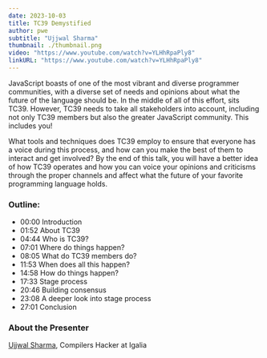 ```yaml
---
date: 2023-10-03
title: TC39 Demystified
author: pwe
subtitle: "Ujjwal Sharma"
thumbnail: ./thumbnail.png
video: "https://www.youtube.com/watch?v=YLHhRpaPly8"
linkURL: "https://www.youtube.com/watch?v=YLHhRpaPly8"
---
```


JavaScript boasts of one of the most vibrant and diverse programmer communities, with a diverse set of needs and
opinions about what the future of the language should be. In the middle of all of this effort, sits TC39. However, TC39
needs to take all stakeholders into account, including not only TC39 members but also the greater JavaScript community.
This includes you!

What tools and techniques does TC39 employ to ensure that everyone has a voice during this process, and how can you make
the best of them to interact and get involved? By the end of this talk, you will have a better idea of how TC39 operates
and how you can voice your opinions and
criticisms through the proper channels and affect what the future of your favorite programming language holds.

### Outline:

- 00:00 Introduction
- 01:52 About TC39
- 04:44 Who is TC39?
- 07:01 Where do things happen?
- 08:05 What do TC39 members do?
- 11:53 When does all this happen?
- 14:58 How do things happen?
- 17:33 Stage process
- 20:46 Building consensus
- 23:08 A deeper look into stage process
- 27:01 Conclusion

### About the Presenter

[Ujjwal Sharma](https://www.x.com/ryzokuken), Compilers Hacker at Igalia
